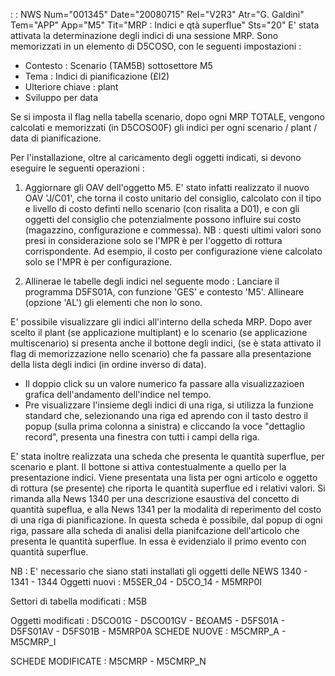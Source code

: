  :  : NWS Num="001345" Date="20080715" Rel="V2R3" Atr="G. Galdini" Tem="APP" App="M5" Tit="MRP :  Indici e qtà superflue" Sts="20"
E' stata attivata la determinazione degli indici di una sessione MRP.
Sono memorizzati in un elemento di D5COSO, con le seguenti impostazioni : 
- Contesto :  Scenario  (TAM5B) sottosettore M5
- Tema :  Indici di pianificazione (£I2)
- Ulteriore chiave :  plant
- Sviluppo per data

Se si imposta il flag nella tabella scenario, dopo ogni MRP TOTALE, vengono calcolati e memorizzati
(in D5COSO0F) gli indici per ogni scenario / plant / data di pianificazione.

Per l'installazione, oltre al caricamento degli oggetti indicati, si devono eseguire le seguenti operazioni : 

1) Aggiornare gli OAV dell'oggetto M5. E' stato infatti realizzato il nuovo OAV 'J/C01', che torna
il costo unitario del consiglio, calcolato con il tipo e livello di costo definti nello scenario (con risalita a D01), e con gli oggetti del consiglio che potenzialmente possono influire sui costo
(magazzino, configurazione e commessa).
NB :  questi ultimi valori sono presi in considerazione solo se l'MPR è per l'oggetto di rottura corrispondente. Ad esempio, il costo per configurazione viene calcolato solo se l'MPR è per configurazione.

2) Allinerae le tabelle degli indici nel seguente modo : 
Lanciare il programma D5FS01A, con funzione 'GES' e contesto 'M5'.
Allineare (opzione 'AL') gli elementi che non lo sono.

E' possibile visualizzare gli indici all'interno della scheda MRP. Dopo aver scelto il plant (se applicazione multiplant) e lo scenario (se applicazione multiscenario) si presenta anche il bottone
degli indici, (se è stata attivato il flag di memorizzazione nello scenario) che fa passare alla presentazione della lista degli indici (in ordine inverso di data).
- Il doppio click su un valore numerico fa passare alla visualizzazioen grafica dell'andamento
dell'indice nel tempo.
- Pre visualizzare l'insieme degli indici di una riga, si utilizza la funzione standard che,
selezionando una riga ed aprendo con il tasto destro il popup (sulla prima colonna a sinistra) e cliccando la voce "dettaglio record", presenta una finestra con tutti i campi della riga.


E' stata inoltre realizzata una scheda che presenta le quantità superflue, per scenario e plant.
Il bottone si attiva contestualmente a quello per la presentazione indici.
Viene presentata una lista per ogni articolo e oggetto di rottura (se presente) che riporta le quantità superflue ed i relativi valori. Si rimanda alla News 1340 per una descrizione esaustiva del concetto di quantità supeflua, e alla News 1341 per la modalità di reperimento del costo di una riga di pianificazione.
In questa scheda è possibile, dal popup di ogni riga, passare alla scheda di analisi della pianifcazione dell'articolo che presenta le quantità superflue. In essa è evidenzialo il primo evento con quantità superflue.

NB :  E' necessario che siano stati installati gli oggetti delle NEWS 1340 - 1341 - 1344 
Oggetti nuovi :  M5SER_04 - D5CO_14 - M5MRP0I

Settori di tabella modificati :  M5B

Oggetti modificati :  D5CO01G - D5CO01GV - B£OAM5 - D5FS01A - D5FS01AV - D5FS01B - M5MRP0A 
SCHEDE NUOVE :  M5CMRP_A - M5CMRP_I

SCHEDE MODIFICATE :  M5CMRP - M5CMRP_N
